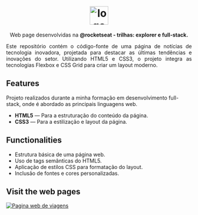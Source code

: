 

<h1 align="center"> <img src="https://github.com/alvesvn/tech-news/assets/96539606/e1dc00dd-1782-4b51-8198-a5b50f2f0692" alt="logo-repositorio" height="50" widht="50" /></h1> 
<p align="center">Web page desenvolvidas na <b>@rocketseat - trilhas: explorer e full-stack.</b></p>
<p align="justify">Este repositório contém o código-fonte de uma página de notícias de tecnologia inovadora, projetada para destacar as últimas tendências e inovações do setor. Utilizando HTML5 e CSS3, o projeto integra as tecnologias Flexbox e CSS Grid para criar um layout moderno.
</p>

## Features
Projeto realizados durante a minha formação em desenvolvimento full-stack, onde é abordado as principais linguagens web.
-  <b>HTML5</b> — Para a estruturação do conteúdo da página.
-  <b>CSS3</b> — Para a estilização e layout da página.

## Functionalities

- Estrutura básica de uma página web.
- Uso de tags semânticas do HTML5.
- Aplicação de estilos CSS para formatação do layout.
- Inclusão de fontes e cores personalizadas.

## Visit the web pages

<a href="https://tech-news-omega.vercel.app/"><img src="https://github.com/alvesvn/tech-news/assets/96539606/b1e5149b-f113-40ca-a27e-f30365a2a261" alt="Pagina web de viagens"/></a>
